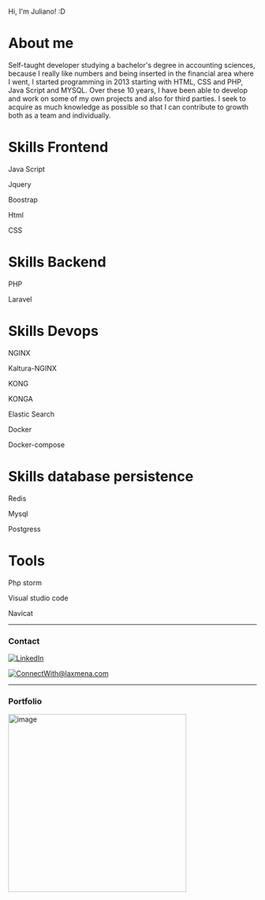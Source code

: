 Hi, I'm Juliano! :D


<h1>About me</h1>

<p>Self-taught developer studying a bachelor's degree in accounting sciences, because I really like numbers and being inserted in the financial area where I went, I started programming in 2013 starting with HTML, CSS and PHP, Java Script and MYSQL.
Over these 10 years, I have been able to develop and work on some of my own projects and also for third parties. I seek to acquire as much knowledge as possible so that I can contribute to growth both as a team and individually.</p>

  
 <h1>Skills Frontend</h1>
 <p>Java Script</p>
 <p>Jquery</p>
 <p>Boostrap</p>
 <p>Html</p>
 <p>CSS</p>

<h1>Skills Backend</h1>
 <p>PHP</p>
 <p>Laravel</p>

<h1>Skills Devops</h1>
<p>NGINX</p>
 <p>Kaltura-NGINX</p>
 <p>KONG</p>
 <p>KONGA</p>
 <p>Elastic Search</p>
  <p>Docker</p>
 <p>Docker-compose</p>

 <h1>Skills database persistence</h1>
 <p>Redis</p>
 <p>Mysql</p>
 <p>Postgress</p>
 
  <h1>Tools</h1>
  <p>Php storm</p>
  <p>Visual studio code</p>
  <p>Navicat</p>
 
 
 <hr>

<h3>Contact</h3>

<p dir="auto"> 
  <a href="https://www.linkedin.com/in/juliano-rezende-b49742229/" rel="nofollow"><img src="https://camo.githubusercontent.com/a80d00f23720d0bc9f55481cfcd77ab79e141606829cf16ec43f8cacc7741e46/68747470733a2f2f696d672e736869656c64732e696f2f62616467652f4c696e6b6564496e2d3030373742353f7374796c653d666f722d7468652d6261646765266c6f676f3d6c696e6b6564696e266c6f676f436f6c6f723d7768697465" alt="LinkedIn" data-canonical-src="https://img.shields.io/badge/LinkedIn-0077B5?style=for-the-badge&amp;logo=linkedin&amp;logoColor=white" style="max-width: 100%;"></a>
  
  <a href="mailto:julianoreze@gmail.com"><img src="https://camo.githubusercontent.com/571384769c09e0c66b45e39b5be70f68f552db3e2b2311bc2064f0d4a9f5983b/68747470733a2f2f696d672e736869656c64732e696f2f62616467652f476d61696c2d4431343833363f7374796c653d666f722d7468652d6261646765266c6f676f3d676d61696c266c6f676f436f6c6f723d7768697465" alt="ConnectWith@laxmena.com" data-canonical-src="https://img.shields.io/badge/Gmail-D14836?style=for-the-badge&amp;logo=gmail&amp;logoColor=white" style="max-width: 100%;"></a>
</p>

 <hr>

<h3>Portfolio</h3>


<img width="361" alt="image" src="https://github.com/juliano-rezende/juliano-rezende/assets/59287708/ba6bcc70-e82d-43ce-a34b-a2803cf95928">






